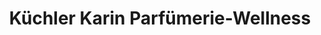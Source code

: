 ---
title: "Küchler Karin Parfümerie-Wellness"
url: /heidenau/kuechler-karin-parfuemerie-wellness/
shop: Drogerie
---